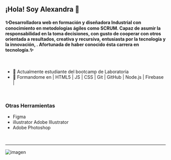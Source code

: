 ## ¡Hola! Soy Alexandra 👋

#### ✨Desarrolladora web en formación y diseñadora Industrial con conocimiento en metodologías ágiles como SCRUM. Capaz de asumir la responsabilidad en la toma decisiones, con gusto de cooperar con otros orientada a resultados, creativa y recursiva, entusiasta por la tecnología y la innovación, . Afortunada de haber conocido ésta carrera en tecnología.✨
</br>

- 🔭 Actualmente estudiante del bootcamp de Laboratoria
- 🌱 Formandome en | HTML5 | JS | CSS | Git | GitHub | Node.js | Firebase |
</br>

### Otras Herramientas

- Figma
- illustrator Adobe Illustrator
- Adobe Photoshop
</br>

***

![imagen](https://i.pinimg.com/originals/4a/d9/ed/4ad9ed3c00382aea47e38adae48df159.gif)

